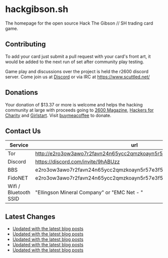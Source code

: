 # hackgibson.sh
The homepage for the open source Hack The Gibson // SH trading card game.


## Contributing

To add your card just submit a pull request with your card's front art, it would be added to the next run of set after community play testing.

Game play and discussions over the project is held the r2600 discord server. Come join us at [Discord](https://discord.com/invite/9hABUzz) or via IRC at https://www.scuttled.net/


## Donations

Your donation of $13.37 or more is welcome and helps the hacking community at large with proceeds going to [2600 Magazine](https://2600.com/), [Hackers for Charity](https://hackersforcharity.org) and [Girlstart](https://girlstart.org).  Visit [buymeacoffee](https://www.buymeacoffee.com/hackgibson.sh) to donate.


## Contact Us

Service | url
-|-
Tor | http://e2ro3ow3awo7r2favn24n65ycc2qmzkoayn5r57e3f56nvjwdcgg32ad.onion
Discord | https://discord.com/invite/9hABUzz
BBS | e2ro3ow3awo7r2favn24n65ycc2qmzkoayn5r57e3f56nvjwdcgg32ad.onion:23
FidoNET | e2ro3ow3awo7r2favn24n65ycc2qmzkoayn5r57e3f56nvjwdcgg32ad.onion:24554
Wifi / Bluetooth SSID | "Ellingson Mineral Company" or "EMC Net - <fidonet address>"

## Latest Changes
<!-- BLOG-POST-LIST:START -->
- [Updated with the latest blog posts](https://github.com/DFW2600/hackgibson.sh/commit/9dacc434f6020107eafd9ed7d96e1cef5bb094a1)
- [Updated with the latest blog posts](https://github.com/DFW2600/hackgibson.sh/commit/2f06897200e76122a28c08af2c8a74b7b95c970b)
- [Updated with the latest blog posts](https://github.com/DFW2600/hackgibson.sh/commit/c4b0baf5281182453d0839aec9c0387b193da16a)
- [Updated with the latest blog posts](https://github.com/DFW2600/hackgibson.sh/commit/2ace54982fc14a3e90dac21a54957466db546705)
- [Updated with the latest blog posts](https://github.com/DFW2600/hackgibson.sh/commit/fb8b225271f59a866486d45f5292ce96f563c8dd)
<!-- BLOG-POST-LIST:END -->
